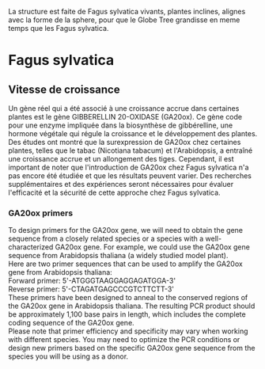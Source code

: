 La structure est faite de Fagus sylvatica vivants, plantes inclines, alignes avec la forme de la sphere, pour que le Globe Tree grandisse en meme temps que les Fagus sylvatica.

# Fagus sylvatica

## Vitesse de croissance

Un gène réel qui a été associé à une croissance accrue dans certaines plantes est le gène GIBBERELLIN 20-OXIDASE (GA20ox). Ce gène code pour une enzyme impliquée dans la biosynthèse de gibbérelline, une hormone végétale qui régule la croissance et le développement des plantes.\
Des études ont montré que la surexpression de GA20ox chez certaines plantes, telles que le tabac (Nicotiana tabacum) et l'Arabidopsis, a entraîné une croissance accrue et un allongement des tiges. Cependant, il est important de noter que l'introduction de GA20ox chez Fagus sylvatica n'a pas encore été étudiée et que les résultats peuvent varier. Des recherches supplémentaires et des expériences seront nécessaires pour évaluer l'efficacité et la sécurité de cette approche chez Fagus sylvatica.

### GA20ox primers

To design primers for the GA20ox gene, we will need to obtain the gene sequence from a closely related species or a species with a well-characterized GA20ox gene. For example, we could use the GA20ox gene sequence from Arabidopsis thaliana (a widely studied model plant).\
Here are two primer sequences that can be used to amplify the GA20ox gene from Arabidopsis thaliana:\
Forward primer: 5'-ATGGGTAAGGAGGAGATGGA-3'\
Reverse primer: 5'-CTAGATGAGCCCGTCTTCTT-3'\
These primers have been designed to anneal to the conserved regions of the GA20ox gene in Arabidopsis thaliana. The resulting PCR product should be approximately 1,100 base pairs in length, which includes the complete coding sequence of the GA20ox gene.\
Please note that primer efficiency and specificity may vary when working with different species. You may need to optimize the PCR conditions or design new primers based on the specific GA20ox gene sequence from the species you will be using as a donor.
